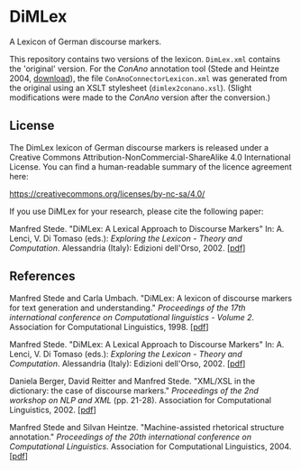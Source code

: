 # DiMLex

A Lexicon of German discourse markers. 

This repository contains two versions of the lexicon.
`DimLex.xml` contains the 'original' version.
For the *ConAno* annotation tool
(Stede and Heintze 2004, [download](https://www.ling.uni-potsdam.de/acl-lab-old/Forsch/pcc/Conano-Distrib.zip)),
the file `ConAnoConnectorLexicon.xml` was generated from the original
using an XSLT stylesheet (`dimlex2conano.xsl`).
(Slight modifications were made to the *ConAno* version after the conversion.)

## License

The DimLex lexicon of German discourse markers is released under a Creative
Commons Attribution-NonCommercial-ShareAlike 4.0 International License.
You can find a human-readable summary of the licence agreement here:

https://creativecommons.org/licenses/by-nc-sa/4.0/

If you use DiMLex for your research, please cite the following paper:

Manfred Stede. 
"DiMLex: A Lexical Approach to Discourse Markers"
In: A. Lenci, V. Di Tomaso (eds.): *Exploring the Lexicon - Theory and Computation*.
Alessandria (Italy): Edizioni dell'Orso, 2002. \[[pdf](http://www.ling.uni-potsdam.de/~stede/Papers/lenci02.pdf)\]

## References

Manfred Stede and Carla Umbach.
"DiMLex: A lexicon of discourse markers for text generation and understanding."
*Proceedings of the 17th international conference on Computational linguistics - Volume 2*.
Association for Computational Linguistics, 1998. \[[pdf](http://www.aclweb.org/anthology/C/C98/C98-2197.pdf)\]

Manfred Stede. 
"DiMLex: A Lexical Approach to Discourse Markers"
In: A. Lenci, V. Di Tomaso (eds.): *Exploring the Lexicon - Theory and Computation*.
Alessandria (Italy): Edizioni dell'Orso, 2002. \[[pdf](http://www.ling.uni-potsdam.de/~stede/Papers/lenci02.pdf)\]

Daniela Berger, David Reitter and Manfred Stede.
"XML/XSL in the dictionary: the case of discourse markers."
*Proceedings of the 2nd workshop on NLP and XML* (pp. 21-28).
Association for Computational Linguistics, 2002. \[[pdf](http://aclweb.org/anthology/W/W02/W02-1704.pdf)\]

Manfred Stede and Silvan Heintze.
"Machine-assisted rhetorical structure annotation."
*Proceedings of the 20th international conference on Computational Linguistics*.
Association for Computational Linguistics, 2004. \[[pdf](http://www.aclweb.org/anthology/C/C04/C04-1061.pdf)\]
